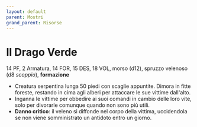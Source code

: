 ```yaml
---
layout: default
parent: Mostri
grand_parent: Risorse
---
```


# Il Drago Verde

14 PF, 2 Armatura, 14 FOR, 15 DES, 18 VOL, morso (d12), spruzzo velenoso (d8 _scoppio_), **formazione**

- Creatura serpentina lunga 50 piedi con scaglie appuntite. Dimora in fitte foreste, restando in cima agli alberi per attaccare le sue vittime dall'alto.
- Inganna le vittime per obbedire ai suoi comandi in cambio delle loro vite, solo per divorarle comunque quando non sono più utili.
- **Danno critico**: il veleno si diffonde nel corpo della vittima, uccidendola se non viene somministrato un antidoto entro un giorno.